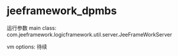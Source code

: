 # jeeframework_dpmbs

运行参数
main class: com.jeeframework.logicframework.util.server.JeeFrameWorkServer


vm options:
待续